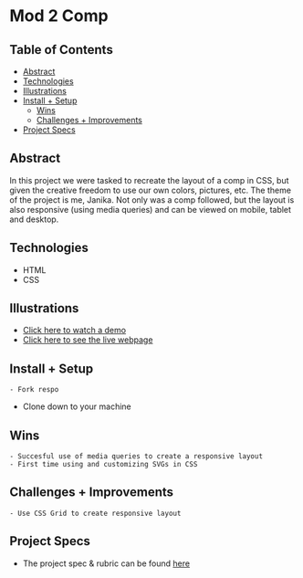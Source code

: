 

# Mod 2 Comp



## Table of Contents
  - [Abstract](#abstract)
  - [Technologies](#technologies)
  - [Illustrations](#illustrations)
  - [Install + Setup](#set-up)
	- [Wins](#wins)
	- [Challenges + Improvements](#challenges-+-Improvements)
  - [Project Specs](#project-specs)

## Abstract
In this project we were tasked to recreate the layout of a comp in CSS, but given the creative freedom to use our own colors, pictures, etc. The theme of the project is me, Janika. Not only was a comp followed, but the layout is also responsive (using media queries) and can be viewed on mobile, tablet and desktop.

## Technologies
  - HTML
  - CSS

## Illustrations
- [Click here to watch a demo](https://www.youtube.com/watch?v=q2slYeKNagI)
- [Click here to see the live webpage](https://jhortizu01.github.io/comp/)



## Install + Setup
	- Fork respo
  - Clone down to your machine

## Wins
	- Succesful use of media queries to create a responsive layout
	- First time using and customizing SVGs in CSS

## Challenges + Improvements
	- Use CSS Grid to create responsive layout

## Project Specs
  - The project spec & rubric can be found [here](https://frontend.turing.edu/projects/static-comp-challenge.html)
